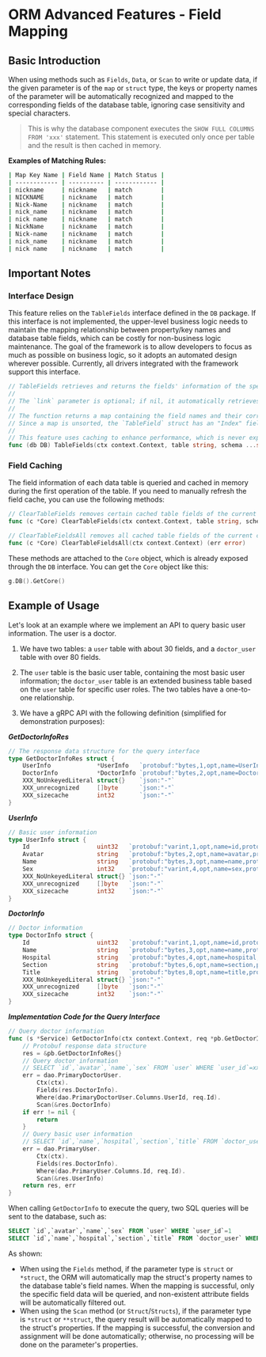 # ORM Advanced Features - Field Mapping

## Basic Introduction

When using methods such as `Fields`, `Data`, or `Scan` to write or update data, if the given parameter is of the `map` or `struct` type, the keys or property names of the parameter will be automatically recognized and mapped to the corresponding fields of the database table, ignoring case sensitivity and special characters.

> This is why the database component executes the `SHOW FULL COLUMNS FROM 'xxx'` statement. This statement is executed only once per table and the result is then cached in memory.

**Examples of Matching Rules:**

```bash
| Map Key Name | Field Name | Match Status |
| ------------ | ---------- | ------------ |
| nickname     | nickname   | match        |
| NICKNAME     | nickname   | match        |
| Nick-Name    | nickname   | match        |
| nick_name    | nickname   | match        |
| nick name    | nickname   | match        |
| NickName     | nickname   | match        |
| Nick-name    | nickname   | match        |
| nick_name    | nickname   | match        |
| nick name    | nickname   | match        |
```

## Important Notes

### Interface Design

This feature relies on the `TableFields` interface defined in the `DB` package. If this interface is not implemented, the upper-level business logic needs to maintain the mapping relationship between property/key names and database table fields, which can be costly for non-business logic maintenance. The goal of the framework is to allow developers to focus as much as possible on business logic, so it adopts an automated design wherever possible. Currently, all drivers integrated with the framework support this interface.

```go
// TableFields retrieves and returns the fields' information of the specified table in the current schema.
//
// The `link` parameter is optional; if nil, it automatically retrieves a raw SQL connection to perform the necessary SQL query.
//
// The function returns a map containing the field names and their corresponding field properties.
// Since a map is unsorted, the `TableField` struct has an "Index" field that marks the sequence of the fields.
//
// This feature uses caching to enhance performance, which is never expired until the process restarts.
func (db DB) TableFields(ctx context.Context, table string, schema ...string) (fields map[string]*TableField, err error)
```

### Field Caching

The field information of each data table is queried and cached in memory during the first operation of the table. If you need to manually refresh the field cache, you can use the following methods:

```go
// ClearTableFields removes certain cached table fields of the current configuration group.
func (c *Core) ClearTableFields(ctx context.Context, table string, schema ...string) (err error)

// ClearTableFieldsAll removes all cached table fields of the current configuration group.
func (c *Core) ClearTableFieldsAll(ctx context.Context) (err error)
```

These methods are attached to the `Core` object, which is already exposed through the `DB` interface. You can get the `Core` object like this:

```go
g.DB().GetCore()
```

## Example of Usage

Let's look at an example where we implement an API to query basic user information. The user is a doctor.

1. We have two tables: a `user` table with about 30 fields, and a `doctor_user` table with over 80 fields.

2. The `user` table is the basic user table, containing the most basic user information; the `doctor_user` table is an extended business table based on the `user` table for specific user roles. The two tables have a one-to-one relationship.

3. We have a gRPC API with the following definition (simplified for demonstration purposes):

***GetDoctorInfoRes***

```go
// The response data structure for the query interface
type GetDoctorInfoRes struct {
    UserInfo             *UserInfo   `protobuf:"bytes,1,opt,name=UserInfo,proto3" json:"UserInfo,omitempty"`
    DoctorInfo           *DoctorInfo `protobuf:"bytes,2,opt,name=DoctorInfo,proto3" json:"DoctorInfo,omitempty"`
    XXX_NoUnkeyedLiteral struct{}    `json:"-"`
    XXX_unrecognized     []byte      `json:"-"`
    XXX_sizecache        int32       `json:"-"`
}
```

***UserInfo***

```go
// Basic user information
type UserInfo struct {
    Id                   uint32   `protobuf:"varint,1,opt,name=id,proto3" json:"id,omitempty"`
    Avatar               string   `protobuf:"bytes,2,opt,name=avatar,proto3" json:"avatar,omitempty"`
    Name                 string   `protobuf:"bytes,3,opt,name=name,proto3" json:"name,omitempty"`
    Sex                  int32    `protobuf:"varint,4,opt,name=sex,proto3" json:"sex,omitempty"`
    XXX_NoUnkeyedLiteral struct{} `json:"-"`
    XXX_unrecognized     []byte   `json:"-"`
    XXX_sizecache        int32    `json:"-"`
}
```

***DoctorInfo***

```go
// Doctor information
type DoctorInfo struct {
    Id                   uint32   `protobuf:"varint,1,opt,name=id,proto3" json:"id,omitempty"`
    Name                 string   `protobuf:"bytes,3,opt,name=name,proto3" json:"name,omitempty"`
    Hospital             string   `protobuf:"bytes,4,opt,name=hospital,proto3" json:"hospital,omitempty"`
    Section              string   `protobuf:"bytes,6,opt,name=section,proto3" json:"section,omitempty"`
    Title                string   `protobuf:"bytes,8,opt,name=title,proto3" json:"title,omitempty"`
    XXX_NoUnkeyedLiteral struct{} `json:"-"`
    XXX_unrecognized     []byte   `json:"-"`
    XXX_sizecache        int32    `json:"-"`
}
```

***Implementation Code for the Query Interface***

```go
// Query doctor information
func (s *Service) GetDoctorInfo(ctx context.Context, req *pb.GetDoctorInfoReq) (res *pb.GetDoctorInfoRes, err error) {
    // Protobuf response data structure
    res = &pb.GetDoctorInfoRes{}
    // Query doctor information
    // SELECT `id`,`avatar`,`name`,`sex` FROM `user` WHERE `user_id`=xxx
    err = dao.PrimaryDoctorUser.
        Ctx(ctx).
        Fields(res.DoctorInfo).
        Where(dao.PrimaryDoctorUser.Columns.UserId, req.Id).
        Scan(&res.DoctorInfo)
    if err != nil {
        return
    }
    // Query basic user information
    // SELECT `id`,`name`,`hospital`,`section`,`title` FROM `doctor_user` WHERE `id`=xxx
    err = dao.PrimaryUser.
        Ctx(ctx).
        Fields(res.DoctorInfo).
        Where(dao.PrimaryUser.Columns.Id, req.Id).
        Scan(&res.UserInfo)
    return res, err
}
```

When calling `GetDoctorInfo` to execute the query, two SQL queries will be sent to the database, such as:

```sql
SELECT `id`,`avatar`,`name`,`sex` FROM `user` WHERE `user_id`=1
SELECT `id`,`name`,`hospital`,`section`,`title` FROM `doctor_user` WHERE `id`=1
```

As shown:

- When using the `Fields` method, if the parameter type is `struct` or `*struct`, the ORM will automatically map the struct's property names to the database table's field names. When the mapping is successful, only the specific field data will be queried, and non-existent attribute fields will be automatically filtered out.
- When using the `Scan` method (or `Struct`/`Structs`), if the parameter type is `*struct` or `**struct`, the query result will be automatically mapped to the struct's properties. If the mapping is successful, the conversion and assignment will be done automatically; otherwise, no processing will be done on the parameter's properties.
